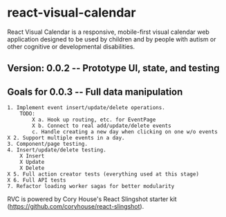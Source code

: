 # react-visual-calendar

React Visual Calendar is a responsive, mobile-first visual calendar web application designed to be used by children and by people with autism or other cognitive or developmental disabilities.

## Version: 0.0.2 -- Prototype UI, state, and testing

## Goals for 0.0.3 -- Full data manipulation

    1. Implement event insert/update/delete operations.
        TODO: 
            X a. Hook up routing, etc. for EventPage
            X b. Connect to real add/update/delete events
            c. Handle creating a new day when clicking on one w/o events
    X 2. Support multiple events in a day.
    3. Component/page testing.
    4. Insert/update/delete testing.
        X Insert
        X Update
        X Delete
    X 5. Full action creator tests (everything used at this stage)
    X 6. Full API tests
    7. Refactor loading worker sagas for better modularity


RVC is powered by Cory House's React Slingshot starter kit (https://github.com/coryhouse/react-slingshot).

